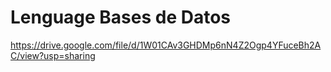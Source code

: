 # Lenguage Bases de Datos
https://drive.google.com/file/d/1W01CAv3GHDMp6nN4Z2Ogp4YFuceBh2AC/view?usp=sharing
